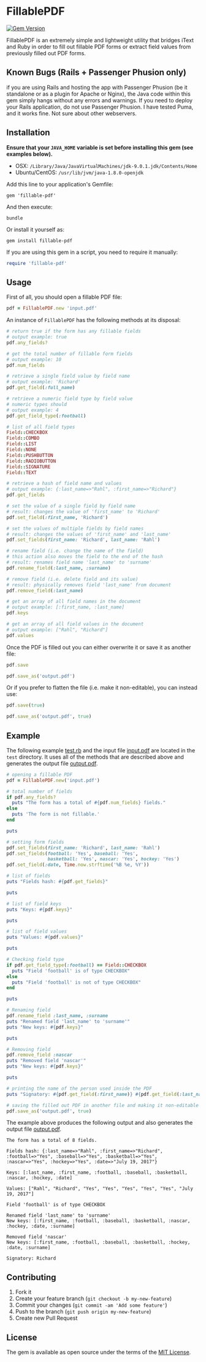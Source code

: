 # FillablePDF

[![Gem Version](https://badge.fury.io/rb/fillable-pdf.svg)](https://rubygems.org/gems/fillable-pdf)

FillablePDF is an extremely simple and lightweight utility that bridges iText and Ruby in order to fill out fillable PDF forms or extract field values from previously filled out PDF forms. 

## Known Bugs (Rails + Passenger Phusion only)

if you are using Rails and hosting the app with Passenger Phusion (be it standalone or as a plugin for Apache or Nginx), the Java code within this gem simply hangs without any errors and warnings. If you need to deploy your Rails application, do not use Passenger Phusion. I have tested Puma, and it works fine. Not sure about other webservers.

## Installation

**Ensure that your `JAVA_HOME` variable is set before installing this gem (see examples below).**
 
*  OSX: `/Library/Java/JavaVirtualMachines/jdk-9.0.1.jdk/Contents/Home`
* Ubuntu/CentOS: `/usr/lib/jvm/java-1.8.0-openjdk`

Add this line to your application's Gemfile:

    gem 'fillable-pdf'

And then execute:

    bundle

Or install it yourself as:

    gem install fillable-pdf

If you are using this gem in a script, you need to require it manually:

```ruby
require 'fillable-pdf'
```

## Usage

First of all, you should open a fillable PDF file:

```ruby
pdf = FillablePDF.new 'input.pdf'
```

An instance of `FillablePDF` has the following methods at its disposal:

```ruby
# return true if the form has any fillable fields
# output example: true
pdf.any_fields?
```

```ruby
# get the total number of fillable form fields
# output example: 10
pdf.num_fields
```

```ruby
# retrieve a single field value by field name
# output example: 'Richard'
pdf.get_field(:full_name)
```

```ruby
# retrieve a numeric field type by field value
# numeric types should 
# output example: 4
pdf.get_field_type(:football)

# list of all field types
Field::CHECKBOX
Field::COMBO
Field::LIST
Field::NONE
Field::PUSHBUTTON
Field::RADIOBUTTON
Field::SIGNATURE
Field::TEXT
```

```ruby
# retrieve a hash of field name and values
# output example: {:last_name=>"Rahl", :first_name=>"Richard"}
pdf.get_fields
```

```ruby
# set the value of a single field by field name
# result: changes the value of 'first_name' to 'Richard'
pdf.set_field(:first_name, 'Richard')
```

```ruby
# set the values of multiple fields by field names
# result: changes the values of 'first_name' and 'last_name'
pdf.set_fields(first_name: 'Richard', last_name: 'Rahl')
```

```ruby
# rename field (i.e. change the name of the field)
# this action also moves the field to the end of the hash 
# result: renames field name 'last_name' to 'surname'
pdf.rename_field(:last_name, :surname)
```

```ruby
# remove field (i.e. delete field and its value)
# result: physically removes field 'last_name' from document
pdf.remove_field(:last_name)
```

```ruby
# get an array of all field names in the document
# output example: [:first_name, :last_name]
pdf.keys
```

```ruby
# get an array of all field values in the document
# output example: ["Rahl", "Richard"]
pdf.values
```

Once the PDF is filled out you can either overwrite it or save it as another file:

```ruby
pdf.save

pdf.save_as('output.pdf')
```

Or if you prefer to flatten the file (i.e. make it non-editable), you can instead use:

```ruby
pdf.save(true)

pdf.save_as('output.pdf', true)
```


## Example

The following example [test.rb](test/test.rb) and the input file [input.pdf](test/input.pdf) are located in the `test` directory. It uses all of the methods that are described above and generates the output file [output.pdf](test/output.pdf).

```ruby
# opening a fillable PDF
pdf = FillablePDF.new('input.pdf')

# total number of fields
if pdf.any_fields?
  puts "The form has a total of #{pdf.num_fields} fields."
else
  puts 'The form is not fillable.'
end

puts

# setting form fields
pdf.set_fields(first_name: 'Richard', last_name: 'Rahl')
pdf.set_fields(football: 'Yes', baseball: 'Yes',
               basketball: 'Yes', nascar: 'Yes', hockey: 'Yes')
pdf.set_field(:date, Time.now.strftime('%B %e, %Y'))

# list of fields
puts "Fields hash: #{pdf.get_fields}"

puts

# list of field keys
puts "Keys: #{pdf.keys}"

puts

# list of field values
puts "Values: #{pdf.values}"

puts

# Checking field type
if pdf.get_field_type(:football) == Field::CHECKBOX
  puts "Field 'football' is of type CHECKBOX"
else
  puts "Field 'football' is not of type CHECKBOX"
end

puts

# Renaming field
pdf.rename_field :last_name, :surname
puts "Renamed field 'last_name' to 'surname'"
puts "New keys: #{pdf.keys}"

puts

# Removing field
pdf.remove_field :nascar
puts "Removed field 'nascar'"
puts "New keys: #{pdf.keys}"

puts

# printing the name of the person used inside the PDF
puts "Signatory: #{pdf.get_field(:first_name)} #{pdf.get_field(:last_name)}"

# saving the filled out PDF in another file and making it non-editable
pdf.save_as('output.pdf', true)

```

The example above produces the following output and also generates the output file [output.pdf](test/output.pdf).

    The form has a total of 8 fields.
    
    Fields hash: {:last_name=>"Rahl", :first_name=>"Richard", :football=>"Yes", :baseball=>"Yes", :basketball=>"Yes", :nascar=>"Yes", :hockey=>"Yes", :date=>"July 19, 2017"}
    
    Keys: [:last_name, :first_name, :football, :baseball, :basketball, :nascar, :hockey, :date]
    
    Values: ["Rahl", "Richard", "Yes", "Yes", "Yes", "Yes", "Yes", "July 19, 2017"]
    
    Field 'football' is of type CHECKBOX
    
    Renamed field 'last_name' to 'surname'
    New keys: [:first_name, :football, :baseball, :basketball, :nascar, :hockey, :date, :surname]
    
    Removed field 'nascar'
    New keys: [:first_name, :football, :baseball, :basketball, :hockey, :date, :surname]
    
    Signatory: Richard


## Contributing

1. Fork it
2. Create your feature branch (`git checkout -b my-new-feature`)
3. Commit your changes (`git commit -am 'Add some feature'`)
4. Push to the branch (`git push origin my-new-feature`)
5. Create new Pull Request


## License

The gem is available as open source under the terms of the [MIT License](http://opensource.org/licenses/MIT).